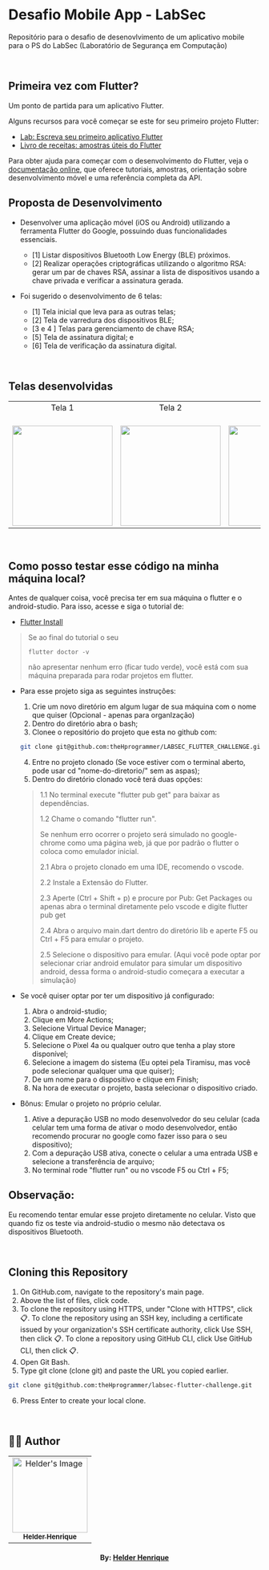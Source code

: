 # Desafio Mobile App - LabSec

Repositório para o desafio de desenovlvimento de um aplicativo mobile para o PS do LabSec (Laboratório de Segurança em Computação)

<br>

## Primeira vez com Flutter?

Um ponto de partida para um aplicativo Flutter.

Alguns recursos para você começar se este for seu primeiro projeto Flutter:

-   [Lab: Escreva seu primeiro aplicativo Flutter](https://docs.flutter.dev/get-started/codelab)
-   [Livro de receitas: amostras úteis do Flutter](https://docs.flutter.dev/cookbook)

Para obter ajuda para começar com o desenvolvimento do Flutter, veja o
[documentação online](https://docs.flutter.dev/), que oferece tutoriais,
amostras, orientação sobre desenvolvimento móvel e uma referência completa da API.

## Proposta de Desenvolvimento

-   Desenvolver uma aplicação móvel (iOS ou Android) utilizando a ferramenta Flutter do Google, possuindo duas funcionalidades essenciais.

    -   [1] Listar dispositivos Bluetooth Low Energy (BLE) próximos.
    -   [2] Realizar operações criptográficas utilizando o algoritmo RSA: gerar um par de chaves RSA, assinar a lista de dispositivos usando a chave privada e verificar a assinatura gerada.

-   Foi sugerido o desenvolvimento de 6 telas:
    -   [1] Tela inicial que leva para as outras telas;
    -   [2] Tela de varredura dos dispositivos BLE;
    -   [3 e 4 ] Telas para gerenciamento de chave RSA;
    -   [5] Tela de assinatura digital; e
    -   [6] Tela de verificação da assinatura digital.

<br>

## Telas desenvolvidas

<table>
  <tbody>
    <tr>
      <td align="center">Tela 1<br>
        <span>&nbsp;&nbsp;&nbsp;&nbsp;&nbsp;</span>
      </td>
      <td align="center">Tela 2<br>
        <span>&nbsp;&nbsp;&nbsp;&nbsp;&nbsp;</span>
      </td>
      <td align="center">Tela 3<br>
        <span>&nbsp;&nbsp;&nbsp;&nbsp;&nbsp;</span>
      </td>
      <td align="center">Tela 4<br>
        <span>&nbsp;&nbsp;&nbsp;&nbsp;&nbsp;</span>
      </td>
      <td align="center">Tela 5<br>
        <span>&nbsp;&nbsp;&nbsp;&nbsp;&nbsp;</span>
      </td>
    </tr>
    <tr>
        <td><a href="#"><img src="assets/images/S1.jpeg" width="200px"></a><br></td>
        <td><a href="#"><img src="assets/images/S2.jpeg" width="200px"></a></td>
        <td><a href="#"><img src="assets/images/S3.jpeg" width="200px"></a></td>
        <td><a href="#"><img src="assets/images/S4.jpeg" width="200px"></a></td>
        <td><a href="#"><img src="assets/images/S5.jpeg" width="200px"></td>
    </tr>
  </tbody>
</table>

<br>

## Como posso testar esse código na minha máquina local?

Antes de qualquer coisa, você precisa ter em sua máquina o flutter e o android-studio. Para isso, acesse e siga o tutorial de:

- [Flutter Install](https://docs.flutter.dev/get-started/install)

>Se ao final do tutorial o seu
>```
>flutter doctor -v
>```
>não apresentar nenhum erro (ficar tudo verde), você está com sua máquina preparada para rodar projetos em flutter.

- Para esse projeto siga as seguintes instruções:
    1. Crie um novo diretório em algum lugar de sua máquina com o nome que quiser (Opcional - apenas para organIzação)
    2. Dentro do diretório abra o bash;
    3. Clonee o repositório do projeto que esta no github com:
    ```bash
    git clone git@github.com:theHprogrammer/LABSEC_FLUTTER_CHALLENGE.git
    ```
    4. Entre no projeto clonado (Se voce estiver com o terminal aberto, pode usar cd "nome-do-diretorio/" sem as aspas);
    5. Dentro do diretório clonado você terá duas opções:
    > 1.1 No terminal execute "flutter pub get" para baixar as dependências.
    >
    > 1.2 Chame o comando "flutter run".
    >
    > Se nenhum erro ocorrer o projeto será simulado no google-chrome como uma página web, já que por padrão o flutter o coloca como emulador inicial.
    >
    > 2.1 Abra o projeto clonado em uma IDE, recomendo o vscode.
    >
    > 2.2 Instale a Extensão do Flutter.
    >
    > 2.3 Aperte (Ctrl + Shift + p) e procure por Pub: Get Packages ou apenas abra o terminal diretamente pelo vscode e digite flutter pub get
    >
    > 2.4 Abra o arquivo main.dart dentro do diretório lib e aperte F5 ou Ctrl + F5 para emular o projeto.
    >
    > 2.5 Selecione o dispositivo para emular. (Aqui você pode optar por selecionar criar android emulator para simular um dispositivo android, dessa forma o android-studio começara a executar a simulação)

- Se você quiser optar por ter um dispositivo já configurado:
  1. Abra o android-studio;
  2. Clique em More Actions;
  3. Selecione Virtual Device Manager;
  4. Clique em Create device;
  5. Selecione o Pixel 4a ou qualquer outro que tenha a play store disponível;
  6. Selecione a imagem do sistema (Eu optei pela Tiramisu, mas você pode selecionar qualquer uma que quiser);
  7. De um nome para o dispositivo e clique em Finish;
  8. Na hora de executar o projeto, basta selecionar o dispositivo criado.

- Bônus: Emular o projeto no próprio celular.
  1. Ative a depuração USB no modo desenvolvedor do seu celular (cada celular tem uma forma de ativar o modo desenvolvedor, então recomendo procurar no google como fazer isso para o seu dispositivo);
  2. Com a depuração USB ativa, conecte o celular a uma entrada USB e selecione a transferência de arquivo;
  3. No terminal rode "flutter run" ou no vscode F5 ou Ctrl + F5;

## Observação:
Eu recomendo tentar emular esse projeto diretamente no celular. Visto que quando fiz os teste via android-studio o mesmo não detectava os dispositivos Bluetooth.


<br>

## Cloning this Repository

1. On GitHub.com, navigate to the repository's main page.
2. Above the list of files, click code.
3. To clone the repository using HTTPS, under "Clone with HTTPS", click 📋. To clone the repository using an SSH key, including a certificate issued by your organization's SSH certificate authority, click Use SSH, then click 📋. To clone a repository using GitHub CLI, click Use GitHub CLI, then click 📋.
4. Open Git Bash.
5. Type git clone (clone git) and paste the URL you copied earlier.

```bash
git clone git@github.com:theHprogrammer/labsec-flutter-challenge.git
```

6. Press Enter to create your local clone.

<br>

## 👨‍💻 Author

<table align="center">
    <tr>
        <td align="center">
            <a href="https://github.com/theHprogrammer">
                <img src="https://avatars.githubusercontent.com/u/79870881?v=4" width="150px;" alt="Helder's Image" />
                <br />
                <sub><b>Helder Henrique</b></sub>
            </a>
        </td>    
    </tr>
</table>
<h4 align="center">
   By: <a href="https://www.linkedin.com/in/theHprogrammer/" target="_blank"> Helder Henrique </a>
</h4>
